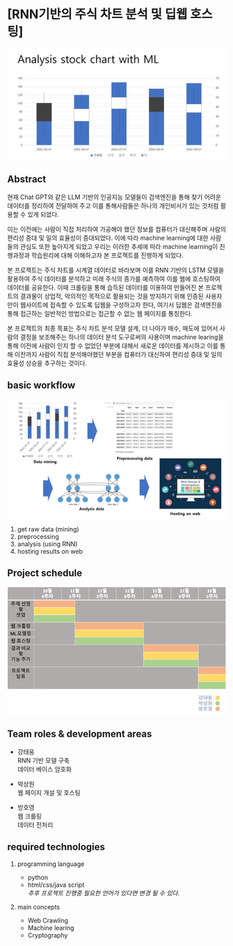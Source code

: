 # [RNN기반의 주식 차트 분석 및 딥웹 호스팅]   

![image1](imgs/img_1.png)
 ## Abstract
    
현재 Chat GPT와 같은 LLM 기반의 인공지능 모델들이 검색엔진을 통해 찾기 어려운 데이터를 정리하여 전달하여 주고 
이를 통해사람들은 하나의 개인비서가 있는 것처럼 활용할 수 있게 되었다.

이는 이전에는 사람이 직접 처리하여 가공해야 했던 정보를 컴퓨터가 대신해주며 사람의 편리성 증대 및 일의 효율성이 증대되었다. 이에 따라 machine learning에 대한 사람들의 관심도 또한 높아지게 되었고 우리는 이러한 추세에 따라 machine learning이 진행과정과 학습원리에 대해 이해하고자 본 프로젝트를 진행하게 되었다.

본 프로젝트는 주식 차트를 시계열 데이터로 바라보며 이를 RNN 기반의 LSTM 모델을 활용하여 주식 데이터를 분석하고 미래 주식의 종가를 예측하여 이를 웹에 호스팅하여 데이터를 공유한다. 이때 크롤링을 통해 습득된 데이터를 이용하여 만들어진 본 프로젝트의 결과물이 상업적, 악의적인 목적으로 활용되는 것을 방지하기 위해 인증된 사용자만이 웹사이트에 접속할 수 있도록 딥웹을 구성하고자 한다, 여기서 딥웹은 검색엔진을 통해 접근하는 일반적인 방법으로는 접근할 수 없는 웹 페이지를 통칭한다. 
   
본 프로젝트의 최종 목표는 주식 차트 분석 모델 설계, 더 나아가 매수, 매도에 있어서 사람의 결정을 보조해주는 하나의 데이터 분석 도구로써의 사용이며 machine learing을 통해 이전에 사람이 인지 할 수 없었던 부분에 대해서 새로운 데이터를 제시하고 이를 통해 이전까지 사람이 직접 분석해야했던 부분을 컴퓨터가 대신하여 편리성 증대 및 일의 효율성 상승을 추구하는 것이다. 

## basic workflow
![image2](imgs/img_2.png)

1. get raw data (mining)
2. preprocessing
3. analysis (using RNN)
4. hosting results on web

 ## Project schedule
![schedule](imgs/schedule.png)

## Team roles & development areas

+ 강태웅   
RNN 기반 모델 구축   
데이터 베이스 암호화

+ 박상원   
웹 페이지 개설 및 호스팅

+ 방호영   
웹 크롤링   
데이터 전처리

## required technologies  
1. programming language   
    + python   
    + html/css/java script      
    *추후 프로젝트 진행중 필요한 언어가 있다면 변경 될 수 있다.*   

2. main concepts 
    + Web Crawling   
    + Machine learing   
    + Cryptography   
